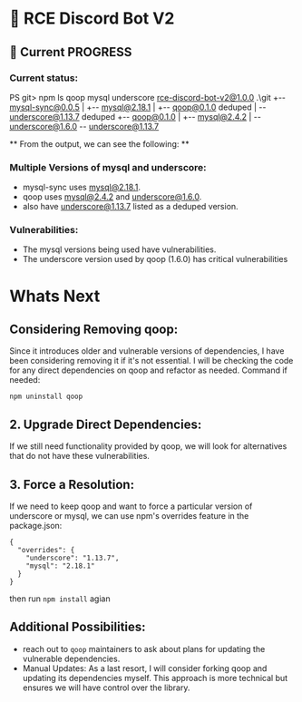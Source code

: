 # 🌟 RCE Discord Bot V2

## 📜 Current PROGRESS

### Current status:
  PS git> npm ls qoop mysql underscore
  rce-discord-bot-v2@1.0.0 .\git
  +-- mysql-sync@0.0.5
  | +-- mysql@2.18.1
  | +-- qoop@0.1.0 deduped
  | -- underscore@1.13.7 deduped
  +-- qoop@0.1.0
  | +-- mysql@2.4.2
  | -- underscore@1.6.0
  -- underscore@1.13.7



** From the output, we can see the following: **

### Multiple Versions of mysql and underscore:
- mysql-sync uses mysql@2.18.1.
- qoop uses mysql@2.4.2 and underscore@1.6.0.
- also have underscore@1.13.7 listed as a deduped version.

### Vulnerabilities:
- The mysql versions being used have vulnerabilities.
- The underscore version used by qoop (1.6.0) has critical vulnerabilities

# Whats Next
## Considering Removing qoop: 
Since it introduces older and vulnerable versions of dependencies, I have been considering removing it if it's not essential. I will be checking the code for any direct dependencies on qoop and refactor as needed.
Command if needed:
```
npm uninstall qoop
```

## 2. Upgrade Direct Dependencies:
If we still need functionality provided by qoop, we will look for alternatives that do not have these vulnerabilities.

## 3. Force a Resolution: 
If we need to keep qoop and want to force a particular version of underscore or mysql, we can use npm's overrides feature in the package.json:
```
{
  "overrides": {
    "underscore": "1.13.7",
    "mysql": "2.18.1"
  }
}
```

then run `npm install` agian

## Additional Possibilities:
- reach out to `qoop` maintainers to ask about plans for updating the vulnerable dependencies.
- Manual Updates: As a last resort, I will consider forking qoop and updating its dependencies myself. This approach is more technical but ensures we will have control over the library.
